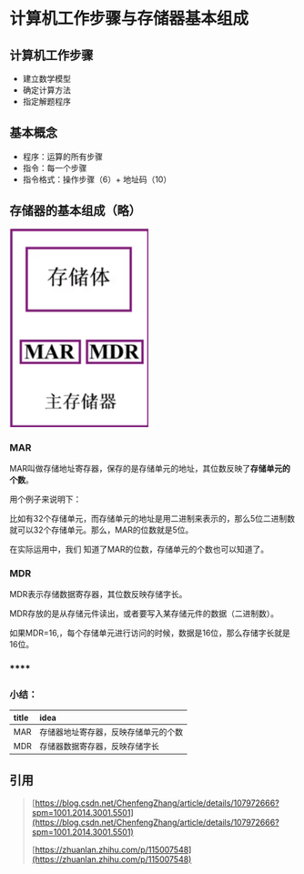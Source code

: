 # 计算机工作步骤与存储器基本组成

## 计算机工作步骤 

* 建立数学模型
* 确定计算方法
* 指定解题程序

## 基本概念

* 程序：运算的所有步骤
* 指令：每一个步骤
* 指令格式：操作步骤（6）+ 地址码（10）

## 存储器的基本组成（略）

![](../.gitbook/assets/image%20%284%29.png)



### MAR

 MAR叫做存储地址寄存器，保存的是存储单元的地址，其位数反映了**存储单元的个数**。

用个例子来说明下：

比如有32个存储单元，而存储单元的地址是用二进制来表示的，那么5位二进制数就可以32个存储单元。那么，MAR的位数就是5位。

在实际运用中，我们 知道了MAR的位数，存储单元的个数也可以知道了。

###  **MDR**

MDR表示存储数据寄存器，其位数反映存储字长。

MDR存放的是从存储元件读出，或者要写入某存储元件的数据（二进制数）。

如果MDR=16,，每个存储单元进行访问的时候，数据是16位，那么存储字长就是16位。

### \*\*\*\*

### **小结：**

| title | idea |
| :--- | :--- |
| MAR | 存储器地址寄存器，反映存储单元的个数 |
| MDR | 存储器数据寄存器，反映存储字长 |

### 

## 引用

> [https://blog.csdn.net/ChenfengZhang/article/details/107972666?spm=1001.2014.3001.5501](https://blog.csdn.net/ChenfengZhang/article/details/107972666?spm=1001.2014.3001.5501)
>
> [https://zhuanlan.zhihu.com/p/115007548](https://zhuanlan.zhihu.com/p/115007548)

